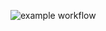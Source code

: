 ![example workflow](https://github.com/Mational/bank-zbozowy-mvn/actions/workflows/ci.yml/badge.svg)
